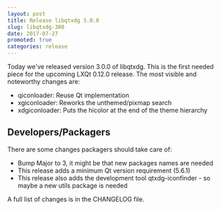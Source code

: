 ```yaml
---
layout: post
title: Release libqtxdg 3.0.0
slug: libqtxdg-300
date: 2017-07-27
promoted: true
categories: release
---
```


Today we've released version 3.0.0 of libqtxdg. This is the first needed piece
for the upcoming LXQt 0.12.0 release. The most visible and noteworthy changes are:
* qiconloader: Reuse Qt implementation
* xgiconloader: Reworks the unthemed/pixmap search
* xdgiconloader: Puts the hicolor at the end of the theme hierarchy

## Developers/Packagers

There are some changes packagers should take care of:
* Bump Major to 3, it might be that new packages names are needed
* This release adds a minimum Qt version requirement (5.6.1)
* This release also adds the development tool qtxdg-iconfinder - so maybe a new utils package is needed

A full list of changes is in the CHANGELOG file.
